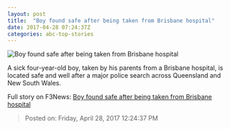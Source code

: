 ```yaml
---
layout: post
title:  "Boy found safe after being taken from Brisbane hospital"
date: 2017-04-28 07:24:37Z
categories: abc-top-stories
---
```


![Boy found safe after being taken from Brisbane hospital](http://www.abc.net.au/news/image/5633198-1x1-700x700.jpg)

A sick four-year-old boy, taken by his parents from a Brisbane hospital, is located safe and well after a major police search across Queensland and New South Wales.


Full story on F3News: [Boy found safe after being taken from Brisbane hospital](http://www.f3nws.com/n/4WhRk)

> Posted on: Friday, April 28, 2017 12:24:37 PM
